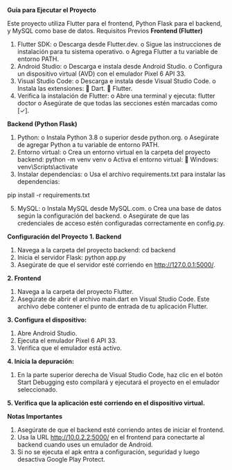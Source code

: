 **Guía para Ejecutar el Proyecto**

Este proyecto utiliza Flutter para el frontend, Python Flask para el backend, y MySQL como base de datos.
Requisitos Previos
**Frontend (Flutter)**
1.	Flutter SDK:
o	Descarga desde Flutter.dev.
o	Sigue las instrucciones de instalación para tu sistema operativo.
o	Agrega Flutter a tu variable de entorno PATH.
2.	Android Studio:
o	Descarga e instala desde Android Studio.
o	Configura un dispositivo virtual (AVD) con el emulador Pixel 6 API 33.
3.	Visual Studio Code:
o	Descarga e instala desde Visual Studio Code.
o	Instala las extensiones:
	Dart.
	Flutter.
4.	Verifica la instalación de Flutter:
o	Abre una terminal y ejecuta:
flutter doctor
o	Asegúrate de que todas las secciones estén marcadas como [✓].

**Backend (Python Flask)**
1.	Python:
o	Instala Python 3.8 o superior desde python.org.
o	Asegúrate de agregar Python a tu variable de entorno PATH.
2.	Entorno virtual:
o	Crea un entorno virtual en la carpeta del proyecto backend:
python -m venv venv
o	Activa el entorno virtual:
	Windows: venv\Scripts\activate
3.	Instalar dependencias:
o	Usa el archivo requirements.txt para instalar las dependencias:

pip install -r requirements.txt

5.	MySQL:
o	Instala MySQL desde MySQL.com.
o	Crea una base de datos según la configuración del backend.
o	Asegúrate de que las credenciales de acceso estén configuradas correctamente en config.py.

**Configuración del Proyecto**
**1. Backend**
1.	Navega a la carpeta del proyecto backend:
cd backend
2.	Inicia el servidor Flask:
python app.py
3.	Asegúrate de que el servidor esté corriendo en http://127.0.0.1:5000/.

**2. Frontend**
1.	Navega a la carpeta del proyecto Flutter.
2.	Asegúrate de abrir el archivo main.dart en Visual Studio Code.
Este archivo debe contener el punto de entrada de tu aplicación Flutter.

**3.	Configura el dispositivo:**
1.	Abre Android Studio.
2.	Ejecuta el emulador Pixel 6 API 33.
3.	Verifica que el emulador está activo.
   
**4.	Inicia la depuración:**
1.	En la parte superior derecha de Visual Studio Code, haz clic en el botón Start Debugging esto compilará y ejecutará el proyecto en el emulador seleccionado.
   
**5.	Verifica que la aplicación esté corriendo en el dispositivo virtual.**

**Notas Importantes**
1. Asegúrate de que el backend esté corriendo antes de iniciar el frontend.
2. 	Usa la URL http://10.0.2.2:5000/ en el frontend para conectarte al backend cuando uses un emulador de Android.
3. 	Si no se ejecuta el apk  entra a configuración, seguridad y luego desactiva Google Play Protect.
